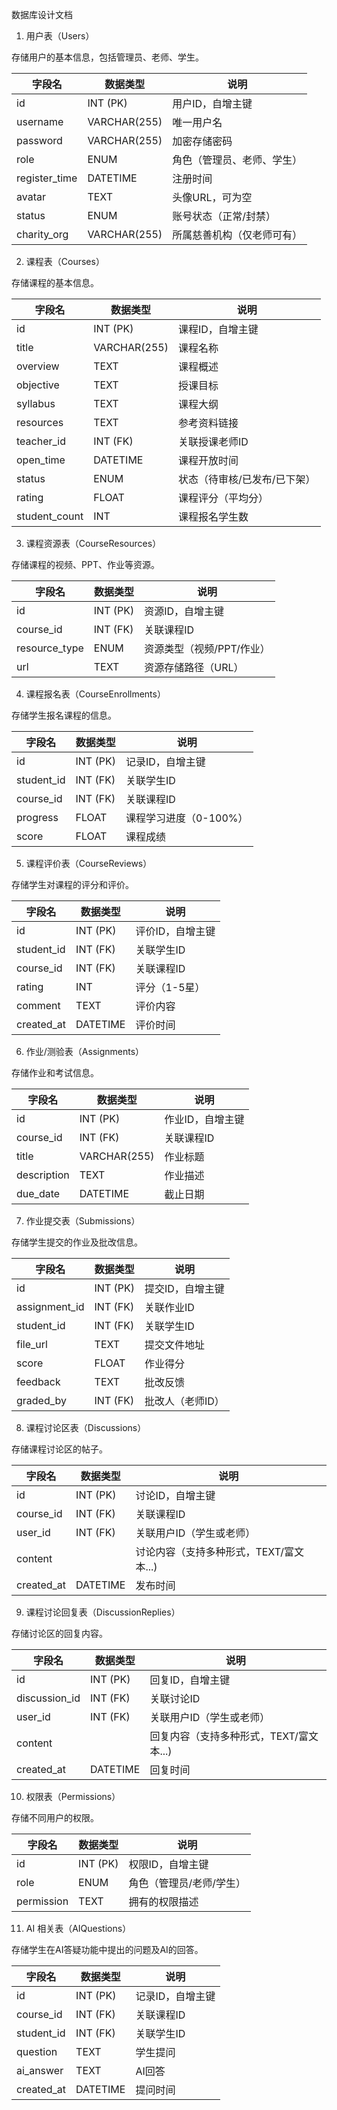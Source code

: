 
数据库设计文档

1. 用户表（Users）

存储用户的基本信息，包括管理员、老师、学生。

| 字段名 | 数据类型 | 说明 |
| --- | --- | --- |
| id | INT (PK) | 用户ID，自增主键 |
| username | VARCHAR(255) | 唯一用户名 |
| password | VARCHAR(255) | 加密存储密码 |
| role | ENUM | 角色（管理员、老师、学生） |
| register_time | DATETIME | 注册时间 |
| avatar | TEXT | 头像URL，可为空 |
| status | ENUM | 账号状态（正常/封禁） |
| charity_org | VARCHAR(255) | 所属慈善机构（仅老师可有） |


2. 课程表（Courses）

存储课程的基本信息。

| 字段名 | 数据类型 | 说明 |
| --- | --- | --- |
| id | INT (PK) | 课程ID，自增主键 |
| title | VARCHAR(255) | 课程名称 |
| overview | TEXT | 课程概述 |
| objective | TEXT | 授课目标 |
| syllabus | TEXT | 课程大纲 |
| resources | TEXT | 参考资料链接 |
| teacher_id | INT (FK) | 关联授课老师ID |
| open_time | DATETIME | 课程开放时间 |
| status | ENUM | 状态（待审核/已发布/已下架） |
| rating | FLOAT | 课程评分（平均分） |
| student_count | INT | 课程报名学生数 |

3. 课程资源表（CourseResources）

存储课程的视频、PPT、作业等资源。

| 字段名 | 数据类型 | 说明 |
| --- | --- | --- |
| id | INT (PK) | 资源ID，自增主键 |
| course_id | INT (FK) | 关联课程ID |
| resource_type | ENUM | 资源类型（视频/PPT/作业） |
| url | TEXT | 资源存储路径（URL） |

4. 课程报名表（CourseEnrollments）

存储学生报名课程的信息。

| 字段名 | 数据类型 | 说明 |
| --- | --- | --- |
| id | INT (PK) | 记录ID，自增主键 |
| student_id | INT (FK) | 关联学生ID |
| course_id | INT (FK) | 关联课程ID |
| progress | FLOAT | 课程学习进度（0-100%） |
| score | FLOAT | 课程成绩 |

5. 课程评价表（CourseReviews）

存储学生对课程的评分和评价。

| 字段名 | 数据类型 | 说明 |
| --- | --- | --- |
| id | INT (PK) | 评价ID，自增主键 |
| student_id | INT (FK) | 关联学生ID |
| course_id | INT (FK) | 关联课程ID |
| rating | INT | 评分（1-5星） |
| comment | TEXT | 评价内容 |
| created_at | DATETIME | 评价时间 |

6. 作业/测验表（Assignments）

存储作业和考试信息。

| 字段名 | 数据类型 | 说明 |
| --- | --- | --- |
| id | INT (PK) | 作业ID，自增主键 |
| course_id | INT (FK) | 关联课程ID |
| title | VARCHAR(255) | 作业标题 |
| description | TEXT | 作业描述 |
| due_date | DATETIME | 截止日期 |

7. 作业提交表（Submissions）

存储学生提交的作业及批改信息。

| 字段名 | 数据类型 | 说明 |
| --- | --- | --- |
| id | INT (PK) | 提交ID，自增主键 |
| assignment_id | INT (FK) | 关联作业ID |
| student_id | INT (FK) | 关联学生ID |
| file_url | TEXT | 提交文件地址 |
| score | FLOAT | 作业得分 |
| feedback | TEXT | 批改反馈 |
| graded_by | INT (FK) | 批改人（老师ID） |

8. 课程讨论区表（Discussions）

存储课程讨论区的帖子。

| 字段名 | 数据类型 | 说明 |
| --- | --- | --- |
| id | INT (PK) | 讨论ID，自增主键 |
| course_id | INT (FK) | 关联课程ID |
| user_id | INT (FK) | 关联用户ID（学生或老师） |
| content |  | 讨论内容（支持多种形式，TEXT/富文本...) |
| created_at | DATETIME | 发布时间 |

9. 课程讨论回复表（DiscussionReplies）

存储讨论区的回复内容。

| 字段名 | 数据类型 | 说明 |
| --- | --- | --- |
| id | INT (PK) | 回复ID，自增主键 |
| discussion_id | INT (FK) | 关联讨论ID |
| user_id | INT (FK) | 关联用户ID（学生或老师） |
| content |  | 回复内容（支持多种形式，TEXT/富文本...) |
| created_at | DATETIME | 回复时间 |

10. 权限表（Permissions）

存储不同用户的权限。

| 字段名 | 数据类型 | 说明 |
| --- | --- | --- |
| id | INT (PK) | 权限ID，自增主键 |
| role | ENUM | 角色（管理员/老师/学生） |
| permission | TEXT | 拥有的权限描述 |

11. AI 相关表（AIQuestions）

存储学生在AI答疑功能中提出的问题及AI的回答。

| 字段名 | 数据类型 | 说明 |
| --- | --- | --- |
| id | INT (PK) | 记录ID，自增主键 |
| course_id | INT (FK) | 关联课程ID |
| student_id | INT (FK) | 关联学生ID |
| question | TEXT | 学生提问 |
| ai_answer | TEXT | AI回答 |
| created_at | DATETIME | 提问时间 |

